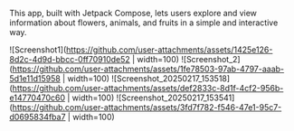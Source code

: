 
This app, built with Jetpack Compose, lets users explore and view information about flowers, animals, and fruits in a simple and interactive way.

![Screenshot1](https://github.com/user-attachments/assets/1425e126-8d2c-4d9d-bbcc-0ff70910de52 | width=100)
![Screenshot_2](https://github.com/user-attachments/assets/1fe78503-97ab-4797-aaab-5d1e11d15958 | width=100) 
![Screenshot_20250217_153518](https://github.com/user-attachments/assets/def2833c-8d1f-4cf2-956b-e14770470c60 | width=100)
![Screenshot_20250217_153541](https://github.com/user-attachments/assets/3fd7f782-f546-47e1-95c7-d0695834fba7 | width=100)
